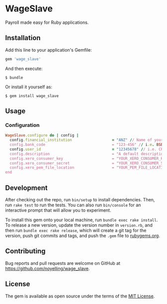 # WageSlave

Payroll made easy for Ruby applications.

## Installation

Add this line to your application's Gemfile:

```ruby
gem 'wage_slave'
```

And then execute:

    $ bundle

Or install it yourself as:

    $ gem install wage_slave

## Usage

### Configuration

```ruby
WageSlave.configure do | config |
  config.financial_institution                  = "ANZ" // Name of your bank
  config.bank_code                              = "123-456" // i.e. BSB, Sort code etc
  config.user_id                                = "12345678" // i.e. CRN, Acc no. etc
  config.description                            = "A default description for all WageSlave transactions"
  config.xero_consumer_key                      = "YOUR_XERO_CONSUMER_KEY"
  config.xero_consumer_secret                   = "YOUR_XERO_CONSUMER_SECRET"
  config.xero_pem_file_location                 = "YOUR_PEM_FILE_LOCATION"
end
```

## Development

After checking out the repo, run `bin/setup` to install dependencies. Then, run `rake test` to run the tests. You can also run `bin/console` for an interactive prompt that will allow you to experiment.

To install this gem onto your local machine, run `bundle exec rake install`. To release a new version, update the version number in `version.rb`, and then run `bundle exec rake release`, which will create a git tag for the version, push git commits and tags, and push the `.gem` file to [rubygems.org](https://rubygems.org).

## Contributing

Bug reports and pull requests are welcome on GitHub at https://github.com/noyelling/wage_slave.


## License

The gem is available as open source under the terms of the [MIT License](http://opensource.org/licenses/MIT).

